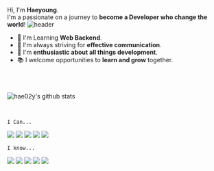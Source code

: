 
Hi, I'm **Haeyoung**.  
I'm a passionate on a journey to **become a Developer who change the world**!
![header](https://capsule-render.vercel.app/api?type=rect&color=gradient&height=1)
- 🌱 I'm Learning **Web Backend**.
- 💬 I'm always striving for **effective communication**.
- 🚀 I'm **enthusiastic about all things development**.
- 📚 I welcome opportunities to **learn and grow** together.
 
</br>
</br>


![hae02y's github stats](https://github-readme-stats.vercel.app/api?username=hae02y&show_icons=true)

</br>

`I Can...`
<p>
<img src="https://img.shields.io/badge/spring-6DB33F?style=flat&logo=spring&logoColor=white"/>
<img src="https://img.shields.io/badge/springboot-6DB33F?style=flat&logo=springboot&logoColor=white"/>
<img src="https://img.shields.io/badge/spring_security-6DB33F?style=flat&logo=springboot&logoColor=white"/>
 <img src="https://img.shields.io/badge/java-007396?style=flat-square&logo=java&logoColor=white"/>
<img src="https://img.shields.io/badge/MySQL-4479A1?style=flat-square&logo=MySQL&logoColor=white"/>
</p>

`I know...`
<p>
  <img src="https://img.shields.io/badge/linux-FCC624?style=flat&logo=linux&logoColor=white">
  <img src="https://img.shields.io/badge/Docker-2496ED?style=flat-square&logo=Docker&logoColor=white"/>
  <img src="https://img.shields.io/badge/Amazon AWS-232F3E?style=flat-square&logo=amazonaws&logoColor=white"/>
  <img src="https://img.shields.io/badge/Python-3776AB?style=flat-square&logo=Python&logoColor=white"/>
  <img src="https://img.shields.io/badge/JavaScript-F7DF1E?style=flat-square&logo=javascript&logoColor=white"/>
</p>
<br/>





